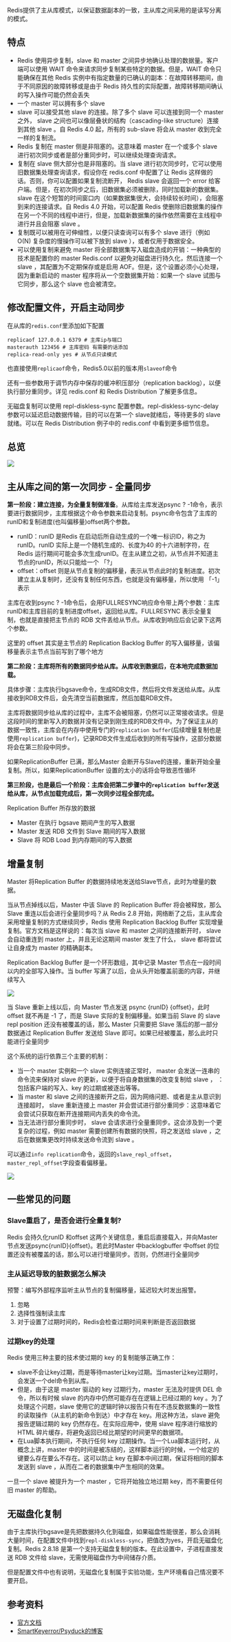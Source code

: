 Redis提供了主从库模式，以保证数据副本的一致，主从库之间采用的是读写分离的模式。

## 特点
- Redis 使用异步复制，slave 和 master 之间异步地确认处理的数据量。客户端可以使用 WAIT 命令来请求同步复制某些特定的数据。但是，WAIT 命令只能确保在其他 Redis 实例中有指定数量的已确认的副本：在故障转移期间，由于不同原因的故障转移或是由于 Redis 持久性的实际配置，故障转移期间确认的写入操作可能仍然会丢失
- 一个 master 可以拥有多个 slave
- slave 可以接受其他 slave 的连接。除了多个 slave 可以连接到同一个 master 之外， slave 之间也可以像层叠状的结构（cascading-like structure）连接到其他 slave 。自 Redis 4.0 起，所有的 sub-slave 将会从 master 收到完全一样的复制流。
- Redis 复制在 master 侧是非阻塞的。这意味着 master 在一个或多个 slave 进行初次同步或者是部分重同步时，可以继续处理查询请求。
- 复制在 slave 侧大部分也是非阻塞的。当 slave 进行初次同步时，它可以使用旧数据集处理查询请求，假设你在 redis.conf 中配置了让 Redis 这样做的话。否则，你可以配置如果复制流断开， Redis slave 会返回一个 error 给客户端。但是，在初次同步之后，旧数据集必须被删除，同时加载新的数据集。 slave 在这个短暂的时间窗口内（如果数据集很大，会持续较长时间），会阻塞到来的连接请求。自 Redis 4.0 开始，可以配置 Redis 使删除旧数据集的操作在另一个不同的线程中进行，但是，加载新数据集的操作依然需要在主线程中进行并且会阻塞 slave 。
- 复制既可以被用在可伸缩性，以便只读查询可以有多个 slave 进行（例如 O(N) 复杂度的慢操作可以被下放到 slave ），或者仅用于数据安全。
- 可以使用复制来避免 master 将全部数据集写入磁盘造成的开销：一种典型的技术是配置你的 master Redis.conf 以避免对磁盘进行持久化，然后连接一个 slave ，其配置为不定期保存或是启用 AOF。但是，这个设置必须小心处理，因为重新启动的 master 程序将从一个空数据集开始：如果一个 slave 试图与它同步，那么这个 slave 也会被清空。

## 修改配置文件，开启主动同步
在从库的`redis.conf`里添加如下配置
```
replicaof 127.0.0.1 6379 # 主库ip与端口
masterauth 123456 # 主库密码 有需要的话添加
replica-read-only yes # 从节点只读模式
```

也直接使用`replicaof`命令，Redis5.0以前的版本用`slaveof`命令

还有一些参数用于调节内存中保存的缓冲积压部分（replication backlog），以便执行部分重同步。详见 redis.conf 和 Redis Distribution 了解更多信息。

无磁盘复制可以使用 repl-diskless-sync 配置参数。repl-diskless-sync-delay 参数可以延迟启动数据传输，目的可以在第一个 slave就绪后，等待更多的 slave就绪。可以在 Redis Distribution 例子中的 redis.conf 中看到更多细节信息。

## 总览
![](b413f7ec-0d86-4ae8-bbe7-906c12a5ad6d.png)

## 主从库之间的第一次同步 - 全量同步

**第一阶段：建立连接，为全量复制做准备**。从库给主库发送psync ? -1命令，表示要进行数据同步，主库根据这个命令参数来启动复制。psync命令包含了主库的runID和复制进度(也叫偏移量)offset两个参数。
- runID：runID 是Redis 在启动后所自动生成的一个唯一标识ID，称之为runID。runID 实际上是一个随机生成的、长度为40 的十六进制字符，在Redis 运行期间可能会多次生成runID。在主从建立之初，从节点并不知道主节点的runID，所以只能给一个 「?」
- offset：offset 则是从节点复制的偏移量，表示从节点此时的复制进度。初次建立主从复制时，还没有复制任何东西，也就是没有偏移量，所以使用 「-1」表示

主库在收到psync ? -1命令后，会用FULLRESYNC响应命令带上两个参数：主库runID和主库目前的复制进度offset，返回给从库。FULLRESYNC 表示全量复制，也就是直接把主节点的 RDB 文件丢给从节点。从库收到响应后会记录下这两个参数。

这里的 offset 其实是主节点的 Replication Backlog Buffer 的写入偏移量，该偏移量表示主节点当前写到了哪个地方

**第二阶段：主库将所有的数据同步给从库。从库收到数据后，在本地完成数据加载。**

具体步骤：主库执行bgsave命令，生成RDB文件，然后将文件发送给从库。从库接收到RDB文件后，会先清空当前数据库，然后加载RDB文件。

主库将数据同步给从库的过程中，主库不会被阻塞，仍然可以正常接收请求。但是这段时间的里新写入的数据并没有记录到刚生成的RDB文件中。为了保证主从的数据一致性，主库会在内存中使用专门的`replication buffer`(后续增量复制也是使用`replication buffer`)，记录RDB文件生成后收到的所有写操作，这部分数据将会在第三阶段中同步。

如果ReplicationBuffer 已满，那么Master 会断开与Slave的连接，重新开始全量复制。所以，如果ReplicationBuffer 设置的太小的话将会导致恶性循环

**第三阶段，也是最后一个阶段：主库会把第二步骤中的`replication buffer`发送给从库，从节点加载完成后，第一次同步过程全部完成。**

Replication Buffer 所存放的数据
- Master 在执行 bgsave 期间产生的写入数据
- Master 发送 RDB 文件到 Slave 期间的写入数据
- Slave 将 RDB Load 到内存期间的写入数据

## 增量复制
Master 将Replication Buffer 的数据持续地发送给Slave节点，此时为增量的数据。

当从节点掉线以后，Master 中该 Slave 的 Replication Buffer 将会被释放，那么 Slave 重连以后会进行全量同步吗？从 Redis 2.8 开始，网络断了之后，主从库会
采用增量复制的方式继续同步，Redis 使用 Replication Backlog Buffer 实现增量复制。官方文档是这样说的：每次当 slave 和 master 之间的连接断开时， slave 会自动重连到 master 上，并且无论这期间 master 发生了什么， slave 都将尝试让自身成为 master 的精确副本。

Replication Backlog Buffer 是一个环形数组，其中记录 Master 节点在一段时间以内的全部写入操作。当 buffer 写满了以后，会从头开始覆盖前面的内容，并继
续写入

![](img/screenshot-20220112-144008.png)

当 Slave 重新上线以后，向 Master 节点发送 psync {runID} {offset}，此时 offset 就不再是 -1 了，而是 Slave 实际的复制偏移量。如果当前 Slave 的 slave
repl position 还没有被覆盖的话，那么 Master 只需要把 Slave 落后的那一部分数据通过 Replication Buffer 发送给 Slave 即可。如果已经被覆盖，那么此时只
能进行全量同步

这个系统的运行依靠三个主要的机制：

- 当一个 master 实例和一个 slave 实例连接正常时， master 会发送一连串的命令流来保持对 slave 的更新，以便于将自身数据集的改变复制给 slave ， ：包括客户端的写入、key 的过期或被逐出等等。
- 当 master 和 slave 之间的连接断开之后，因为网络问题、或者是主从意识到连接超时， slave 重新连接上 master 并会尝试进行部分重同步：这意味着它会尝试只获取在断开连接期间内丢失的命令流。
- 当无法进行部分重同步时， slave 会请求进行全量重同步。这会涉及到一个更复杂的过程，例如 master 需要创建所有数据的快照，将之发送给 slave ，之后在数据集更改时持续发送命令流到 slave 。

可以通过`info replication`命令，返回的`slave_repl_offset`，`master_repl_offset`字段查看偏移量。

![](d39d6e8d-9f3f-40de-b051-3411c5fb1fe6.png)



## 一些常见的问题

### Slave重启了，是否会进行全量复制?
Redis 会持久化runID 和offset 这两个关键信息，重启后直接载入，并向Master 节点发送psync{runID}{offset}。若此时Master 中backlogbuffer 中offset 的位置还没有被覆盖的话，那么可以进行增量同步。否则，仍然进行全量同步

### 主从延迟导致的脏数据怎么解决
预警：编写外部程序监听主从节点的复制偏移量，延迟较大时发出报警。

1. 忽略
2. 选择性强制读主库
3. 对于设置了过期时间的，Redis会检查过期时间来判断是否返回数据

### 过期key的处理
Redis 使用三种主要的技术使过期的 key 的复制能够正确工作：
- slave不会让key过期，而是等待master让key过期。当master让key过期时，会发送一个del命令到从库。
- 但是，由于这是 master 驱动的 key 过期行为，master 无法及时提供 DEL 命令，所以有时候 slave 的内存中仍然可能存在在逻辑上已经过期的 key 。为了处理这个问题，slave 使用它的逻辑时钟以报告只有在不违反数据集的一致性的读取操作（从主机的新命令到达）中才存在 key。用这种方法，slave 避免报告逻辑过期的 key 仍然存在。在实际应用中，使用 slave 程序进行缩放的 HTML 碎片缓存，将避免返回已经比期望的时间更早的数据项。
- 在Lua脚本执行期间，不执行任何 key 过期操作。当一个Lua脚本运行时，从概念上讲，master 中的时间是被冻结的，这样脚本运行的时候，一个给定的键要么存在要么不存在。这可以防止 key 在脚本中间过期，保证将相同的脚本发送到 slave ，从而在二者的数据集中产生相同的效果。

一旦一个 slave 被提升为一个 master ，它将开始独立地过期 key，而不需要任何旧 master 的帮助。

## 无磁盘化复制
由于主库执行bgsave是先把数据持久化到磁盘，如果磁盘性能很差，那么会消耗大量时间，在配置文件中找到`repl-diskless-sync`，把值改为yes，开启无磁盘化复制。Redis 2.8.18 是第一个支持无磁盘复制的版本。在此设置中，子进程直接发送 RDB 文件给 slave，无需使用磁盘作为中间储存介质。

但是配置文件中也有说明，无磁盘化复制属于实验功能，生产环境看自己情况要不要开启。

## 参考资料
- [官方文档](http://www.redis.cn/topics/replication.html)
- [SmartKeyerror/Psyduck的博客](https://smartkeyerror.oss-cn-shenzhen.aliyuncs.com/Phyduck/redis/Redis%20%E4%B8%BB%E4%BB%8E%E5%A4%8D%E5%88%B6.pdf)